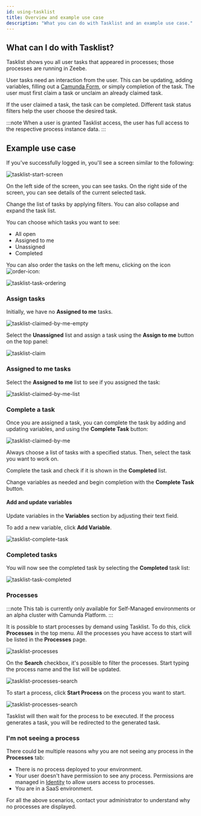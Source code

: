```yaml
---
id: using-tasklist
title: Overview and example use case
description: "What you can do with Tasklist and an example use case."
---
```


## What can I do with Tasklist?

Tasklist shows you all user tasks that appeared in processes; those processes are running in Zeebe.

User tasks need an interaction from the user. This can be updating, adding variables, filling out a [Camunda Form](../../../guides/utilizing-forms.md), or simply completion of the task. The user must first claim a task or unclaim an already claimed task.

If the user claimed a task, the task can be completed. Different task status filters help the user choose the desired task.

:::note
When a user is granted Tasklist access, the user has full access to the respective process instance data.
:::

## Example use case

If you've successfully logged in, you'll see a screen similar to the following:

![tasklist-start-screen](../img/tasklist-start-screen_light.png)

On the left side of the screen, you can see tasks. On the right side of the screen, you can see details of the current selected task.

Change the list of tasks by applying filters. You can also collapse and expand the task list.

You can choose which tasks you want to see:

- All open
- Assigned to me
- Unassigned
- Completed

You can also order the tasks on the left menu, clicking on the icon ![order-icon](img/order-icon.png):

![tasklist-task-ordering](img/tasklist-task-ordering.png)

### Assign tasks

Initially, we have no **Assigned to me** tasks.

![tasklist-claimed-by-me-empty](img/tasklist-claimed-by-me-empty_light.png)

Select the **Unassigned** list and assign a task using the **Assign to me** button on the top panel:

![tasklist-claim](img/tasklist-claim_light.png)

### Assigned to me tasks

Select the **Assigned to me** list to see if you assigned the task:

![tasklist-claimed-by-me-list](img/tasklist-claimed-by-me-list_light.png)

### Complete a task

Once you are assigned a task, you can complete the task by adding and updating variables, and using the **Complete Task** button:

![tasklist-claimed-by-me](img/tasklist-claimed-by-me_light.png)

Always choose a list of tasks with a specified status. Then, select the task you want to work on.

Complete the task and check if it is shown in the **Completed** list.

Change variables as needed and begin completion with the **Complete Task** button.

#### Add and update variables

Update variables in the **Variables** section by adjusting their text field.

To add a new variable, click **Add Variable**.

![tasklist-complete-task](img/tasklist-complete-task_light.png)

### Completed tasks

You will now see the completed task by selecting the **Completed** task list:

![tasklist-task-completed](img/tasklist-task-completed_light.png)

### Processes

:::note
This tab is currently only available for Self-Managed environments or an alpha cluster with Camunda Platform.
:::

It is possible to start processes by demand using Tasklist. To do this, click **Processes** in the top menu. All the processes you have access to start will be listed in the **Processes** page.

![tasklist-processes](img/tasklist-processes.png)

On the **Search** checkbox, it's possible to filter the processes. Start typing the process name and the list will be updated.

![tasklist-processes-search](img/tasklist-processes-search.png)

To start a process, click **Start Process** on the process you want to start.

![tasklist-processes-search](img/tasklist-processes-start.png)

Tasklist will then wait for the process to be executed. If the process generates a task, you will be redirected to the generated task.

### I'm not seeing a process

There could be multiple reasons why you are not seeing any process in the **Processes** tab:

- There is no process deployed to your environment.
- Your user doesn't have permission to see any process. Permissions are managed in [Identity](docs/self-managed/identity/what-is-identity.md) to allow users access to processes.
- You are in a SaaS environment.

For all the above scenarios, contact your administrator to understand why no processes are displayed.
